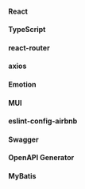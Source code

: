 






#### React

#### TypeScript
#### react-router
#### axios
#### Emotion
#### MUI
#### eslint-config-airbnb


#### Swagger

#### OpenAPI Generator




#### MyBatis



















